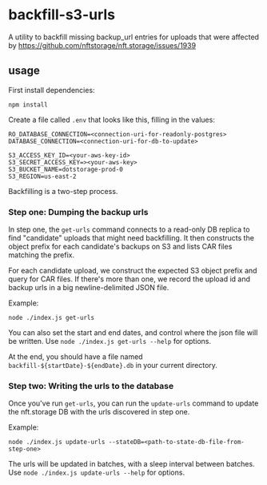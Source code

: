 # backfill-s3-urls

A utility to backfill missing backup_url entries for uploads that were affected by https://github.com/nftstorage/nft.storage/issues/1939

## usage

First install dependencies:

```
npm install
```

Create a file called `.env` that looks like this, filling in the values:

```
RO_DATABASE_CONNECTION=<connection-uri-for-readonly-postgres>
DATABASE_CONNECTION=<connection-uri-for-db-to-update>

S3_ACCESS_KEY_ID=<your-aws-key-id>
S3_SECRET_ACCESS_KEY=><your-aws-key>
S3_BUCKET_NAME=dotstorage-prod-0
S3_REGION=us-east-2
```


Backfilling is a two-step process. 

### Step one: Dumping the backup urls

In step one, the `get-urls` command connects to a read-only DB replica to find "candidate" uploads that might need backfilling.
It then constructs the object prefix for each candidate's backups on S3 and lists CAR files matching the prefix.

For each candidate upload, we construct the expected S3 object prefix and query for CAR files. If there's more than one, we record the upload id and backup urls in a big newline-delimited JSON file.

Example:

```
node ./index.js get-urls
```

You can also set the start and end dates, and control where the json file will be written. Use `node ./index.js get-urls --help` for options.

At the end, you should have a file named `backfill-${startDate}-${endDate}.db` in your current directory.

### Step two: Writing the urls to the database

Once you've run `get-urls`, you can run the `update-urls` command to update the nft.storage DB with the urls discovered in step one.

Example:

```
node ./index.js update-urls --stateDB=<path-to-state-db-file-from-step-one>
```

The urls will be updated in batches, with a sleep interval between batches. Use `node ./index.js update-urls --help` for options.
